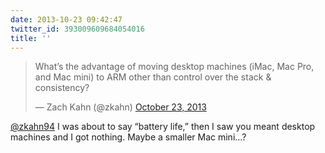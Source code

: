 ```yaml
---
date: 2013-10-23 09:42:47
twitter_id: 393009609684054016
title: ''
---
```


<blockquote class="twitter-tweet"><p lang="en" dir="ltr">What’s the advantage of moving desktop machines (iMac, Mac Pro, and Mac mini) to ARM other than control over the stack &amp; consistency?</p>&mdash; Zach Kahn (@zkahn) <a href="https://twitter.com/zkahn/status/392881089192415233?ref_src=twsrc%5Etfw">October 23, 2013</a></blockquote>
<script async src="https://platform.twitter.com/widgets.js" charset="utf-8"></script>

[@zkahn94](https://twitter.com/zkahn94) I was about to say “battery life,” then I saw you meant desktop machines and I got nothing. Maybe a smaller Mac mini…?
